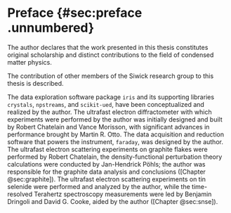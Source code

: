 # Preface {#sec:preface .unnumbered}

The author declares that the work presented in this thesis constitutes
original scholarship and distinct contributions to the field of condensed matter physics.

The contribution of other members of the Siwick research group to this thesis is described. 

The data exploration software package `iris` and its supporting libraries `crystals`, `npstreams`, and `scikit-ued`, have been conceptualized and realized by the author. The ultrafast electron diffractometer with which experiments were performed by the author was initially designed and built by Robert Chatelain and Vance Morisson, with significant advances in performance brought by Martin R. Otto. The data acquisition and reduction software that powers the instrument, `faraday`, was designed by the author. The ultrafast electron scattering experiments on graphite flakes were performed by Robert Chatelain, the density-functional perturbation theory calculations were conducted by Jan-Hendrick Pöhls; the author was responsible for the graphite data analysis and conclusions ([Chapter @sec:graphite]). The ultrafast electron scattering experiments on tin selenide were performed and analyzed by the author, while the time-resolved Terahertz spectroscopy measurements were led by Benjamin Dringoli and David G. Cooke, aided by the author ([Chapter @sec:snse]).

